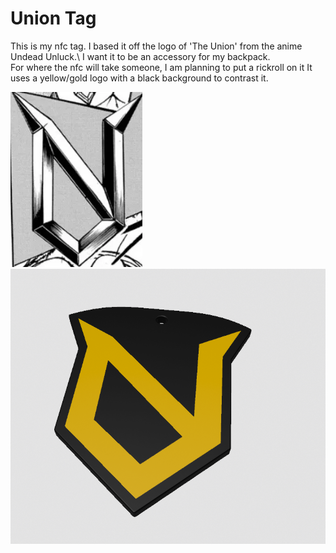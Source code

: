 # Union Tag

This is my nfc tag. I based it off the logo of 'The Union' from the anime Undead Unluck.\ 
I want it to be an accessory for my backpack.\
For where the nfc will take someone, I am planning to put a rickroll on it
It uses a yellow/gold logo with a black background to contrast it.


![alt text](union_logo.png)
![alt text](image.png)




